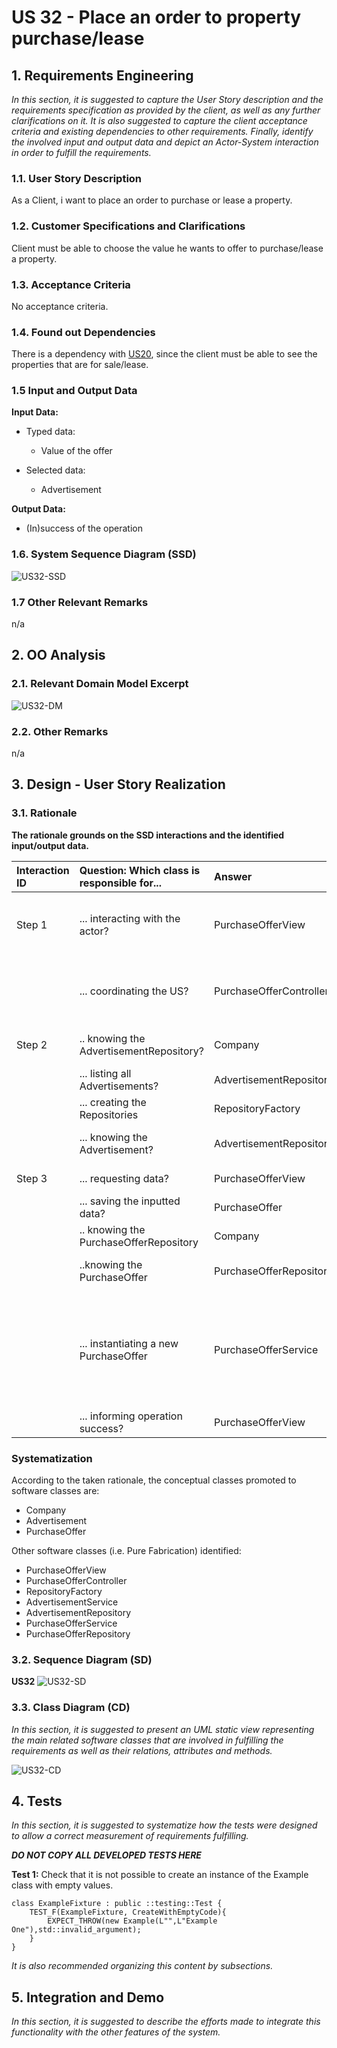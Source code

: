 # US 32 - Place an order to property purchase/lease

## 1. Requirements Engineering

_In this section, it is suggested to capture the User Story description and the requirements specification as provided by the client, as well as any further clarifications on it. It is also suggested to capture the client acceptance criteria and existing dependencies to other requirements. Finally, identify the involved input and output data and depict an Actor-System interaction in order to fulfill the requirements._

### 1.1. User Story Description

As a Client, i want to place an order to purchase or lease a property.

### 1.2. Customer Specifications and Clarifications 

Client must be able to choose the value he wants to offer to purchase/lease a property.

### 1.3. Acceptance Criteria

No acceptance criteria.

### 1.4. Found out Dependencies

There is a dependency with [US20](../US20/US20.md), since the client must be able to see the properties that are for sale/lease.

### 1.5 Input and Output Data

**Input Data:**

- Typed data:
  - Value of the offer

- Selected data:
  - Advertisement
    

**Output Data:**

- (In)success of the operation

### 1.6. System Sequence Diagram (SSD)


![US32-SSD](US32-SSD.svg)

### 1.7 Other Relevant Remarks

n/a

## 2. OO Analysis

### 2.1. Relevant Domain Model Excerpt 

![US32-DM](US32-DM.svg)

### 2.2. Other Remarks

n/a


## 3. Design - User Story Realization 

### 3.1. Rationale

**The rationale grounds on the SSD interactions and the identified input/output data.**

| Interaction ID | Question: Which class is responsible for...        | Answer                  | Justification (with patterns)                                                                                                                                                         |
|:---------------|:---------------------------------------------------|:------------------------|:--------------------------------------------------------------------------------------------------------------------------------------------------------------------------------------|
| Step 1  		     | 		... interacting with the actor?					             | PurchaseOfferView       | Pure Fabrication: there is no reason to assign this responsibility to any existing class in the Domain Model.                                                                         |
| 		             | 			... coordinating the US?				                    | PurchaseOfferController | Controller: Manages the interactions between the view and model classes (Company, StoreContainer, etc.).                                                                              |
| 	Step 2	       | 			.. knowing the AdvertisementRepository?				     | Company                 | IE: Company knows the Advertisement Repository                                                                                                                                        |
| 		             | 			... listing all Advertisements?				             | AdvertisementRepository | Repository Pattern.                                                                                                                                                                   |
| 		             | 			... creating the Repositories				               | RepositoryFactory       | Factory Method Pattern                                                                                                                                                                |
|                | 			... knowing the Advertisement?				              | AdvertisementRepository | IE: AdvertisementRepository knows the Advertisement                                                                                                                                   |
| Step 3         | 				... requesting data?				                       | PurchaseOfferView       | IE: is responsible for user interactions.                                                                                                                                             |
| 		             | 	... saving the inputted data?                     | PurchaseOffer           | IE: Holds the data related to that object                                                                                                                                             |
|                | 					.. knowing the PurchaseOfferRepository	       | Company                 | IE: Company knows the PurchaseOfferRepository                                                                                                                                         |              
| 		             | 					..knowing the PurchaseOffer	                  | PurchaseOfferRepository | IE: PurchaseOfferRepository knows PurchaseOffer                                                                                                                                       |   
| 		             | 						      	... instantiating a new PurchaseOffer | PurchaseOfferService    | By applying High Cohesion (HC) + Low Coupling (LC) on class PurchaseOfferRepository, it delegates the responsibility on PurchaseOfferService making it have business responsibilities |
| 		             | 					... informing operation success?	             | PurchaseOfferView       | IE: is responsible for user interactions.                                                                                                                                             |              


### Systematization ##

According to the taken rationale, the conceptual classes promoted to software classes are:

- Company
- Advertisement
- PurchaseOffer

Other software classes (i.e. Pure Fabrication) identified:

- PurchaseOfferView
- PurchaseOfferController
- RepositoryFactory
- AdvertisementService
- AdvertisementRepository
- PurchaseOfferService
- PurchaseOfferRepository

### 3.2. Sequence Diagram (SD)

**US32**
![US32-SD](US32-SD.svg)

### 3.3. Class Diagram (CD)

_In this section, it is suggested to present an UML static view representing the main related software classes that are involved in fulfilling the requirements as well as their relations, attributes and methods._

![US32-CD](US32-CD.svg)


## 4. Tests 

_In this section, it is suggested to systematize how the tests were designed to allow a correct measurement of requirements fulfilling._

**_DO NOT COPY ALL DEVELOPED TESTS HERE_**

**Test 1:** Check that it is not possible to create an instance of the Example class with empty values. 

    class ExampleFixture : public ::testing::Test {
        TEST_F(ExampleFixture, CreateWithEmptyCode){
            EXPECT_THROW(new Example(L"",L"Example One"),std::invalid_argument);
        }
    }

_It is also recommended organizing this content by subsections._ 


## 5. Integration and Demo 

_In this section, it is suggested to describe the efforts made to integrate this functionality with the other features of the system._

